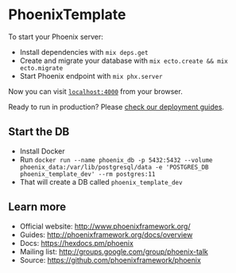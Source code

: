 # PhoenixTemplate

To start your Phoenix server:

- Install dependencies with `mix deps.get`
- Create and migrate your database with `mix ecto.create && mix ecto.migrate`
- Start Phoenix endpoint with `mix phx.server`

Now you can visit [`localhost:4000`](http://localhost:4000) from your browser.

Ready to run in production? Please [check our deployment guides](http://www.phoenixframework.org/docs/deployment).

## Start the DB

- Install Docker
- Run `docker run --name phoenix_db -p 5432:5432 --volume phoenix_data:/var/lib/postgresql/data -e 'POSTGRES_DB phoenix_template_dev' --rm postgres:11`
- That will create a DB called `phoenix_template_dev`

## Learn more

- Official website: http://www.phoenixframework.org/
- Guides: http://phoenixframework.org/docs/overview
- Docs: https://hexdocs.pm/phoenix
- Mailing list: http://groups.google.com/group/phoenix-talk
- Source: https://github.com/phoenixframework/phoenix

